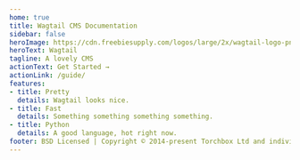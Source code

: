 ```yaml
---
home: true
title: Wagtail CMS Documentation
sidebar: false
heroImage: https://cdn.freebiesupply.com/logos/large/2x/wagtail-logo-png-transparent.png
heroText: Wagtail
tagline: A lovely CMS
actionText: Get Started →
actionLink: /guide/
features:
- title: Pretty
  details: Wagtail looks nice.
- title: Fast
  details: Something something something something.
- title: Python
  details: A good language, hot right now.
footer: BSD Licensed | Copyright © 2014-present Torchbox Ltd and individual contributors
---
```

